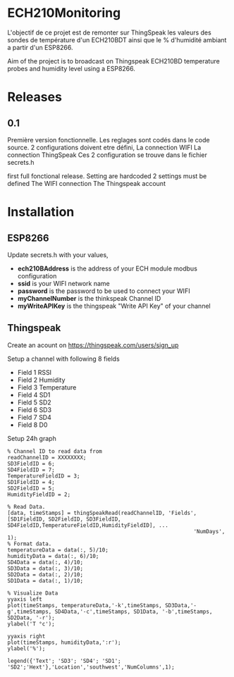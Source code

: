 # ECH210Monitoring
L'objectif de ce projet est de remonter sur ThingSpeak les valeurs des sondes de température d'un ECH210BDT ainsi que le % d'humidité ambiant a partir d'un ESP8266.

Aim of the project is to broadcast on Thingspeak ECH210BD temperature probes and humidity level using a ESP8266.

# Releases

## 0.1
Première version fonctionnelle. Les reglages sont codés dans le code source.
2 configurations doivent etre défini,
  La connection WIFI
  La connection ThingSpeak
Ces 2 configuration se trouve dans le fichier secrets.h

first full fonctional release. Setting are hardcoded
2 settings must be defined
  The WIFI connection
  The Thingspeak account


# Installation
## ESP8266
Update secrets.h with your values,

* **ech210BAddress** is the address of your ECH module modbus configuration
* **ssid** is your WIFI network name
* **password** is the password to be used to connect your WIFI
* **myChannelNumber** is the thinkspeak Channel ID
* **myWriteAPIKey** is the thingspeak "Write API Key" of your channel

## Thingspeak
Create an acount on https://thingspeak.com/users/sign_up

Setup a channel with following 8 fields
*    Field 1 RSSI
*    Field 2 Humidity
*    Field 3 Temperature
*    Field 4 SD1
*    Field 5 SD2
*    Field 6 SD3
*    Field 7 SD4
*    Field 8 D0

Setup 24h graph

```
% Channel ID to read data from 
readChannelID = XXXXXXXX; 
SD3FieldID = 6; 
SD4FieldID = 7; 
TemperatureFieldID = 3; 
SD1FieldID = 4; 
SD2FieldID = 5; 
HumidityFieldID = 2;

% Read Data. 
[data, timeStamps] = thingSpeakRead(readChannelID, 'Fields',[SD1FieldID, SD2FieldID, SD3FieldID, SD4FieldID,TemperatureFieldID,HumidityFieldID], ...
                                                           'NumDays', 1);
% Format data.
temperatureData = data(:, 5)/10;
humidityData = data(:, 6)/10;
SD4Data = data(:, 4)/10;
SD3Data = data(:, 3)/10;
SD2Data = data(:, 2)/10;
SD1Data = data(:, 1)/10;

% Visualize Data
yyaxis left
plot(timeStamps, temperatureData,'-k',timeStamps, SD3Data,'-g',timeStamps, SD4Data,'-c',timeStamps, SD1Data, '-b',timeStamps, SD2Data, '-r');
ylabel('T °c');

yyaxis right
plot(timeStamps, humidityData,':r');
ylabel('%');

legend({'Text'; 'SD3'; 'SD4'; 'SD1'; 'SD2';'Hext'},'Location','southwest','NumColumns',1);
```
